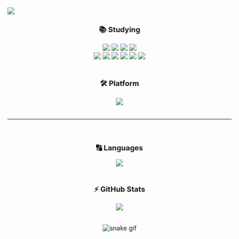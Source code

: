 <img src="https://capsule-render.vercel.app/api?type=waving&color=auto&height=200&section=header&text=Hi,&nbsp;I'm&nbsp;Yunjin!&fontSize=90" />

<div align = "center">

### 📚 Studying
<img src="https://img.shields.io/badge/GitHub-181717?style=for-the-badge&logo=GitHub&logoColor=white"> 
<img src="https://img.shields.io/badge/JavaScript-F7DF1E?style=for-the-badge&logo=JavaScript&logoColor=white"> 
<img src="https://img.shields.io/badge/MySQL-4479A1?style=for-the-badge&logo=MySQL&logoColor=white">
<img src="https://img.shields.io/badge/Node.js-339933?style=for-the-badge&logo=Node.js&logoColor=white">

  <br>
  
<img src="https://img.shields.io/badge/Sequelize-52B0E7?style=for-the-badge&logo=Sequelize&logoColor=white">
<img src="https://img.shields.io/badge/MongoDB-47A248?style=for-the-badge&logo=MongoDB&logoColor=white">
<img src="https://img.shields.io/badge/Express-000000?style=for-the-badge&logo=Express&logoColor=white">
<img src="https://img.shields.io/badge/NGINX-009639?style=for-the-badge&logo=NGINX&logoColor=white">
<img src="https://img.shields.io/badge/Socket.io-010101?style=for-the-badge&logo=Socket.io&logoColor=white">
<img src="https://img.shields.io/badge/WebRTC-F37C20?style=for-the-badge&logo=WebRTC&logoColor=white">
  
  <br>
  <br>
  
### 🛠️ Platform
  
<img src="https://img.shields.io/badge/Visual Studio Code-007ACC?style=for-the-badge&logo=Visual Studio Code&logoColor=white">
  
  <br>
  <br>
  <hr>
  <br>
  
### 🔠 Languages
<div align="center"><img src="https://github-readme-stats.vercel.app/api/top-langs/?username=yunjin5450&layout=compact">	</div>	
  
  <br>
  
### ⚡️ GitHub Stats
<div align="center"><img src="https://github-readme-stats.vercel.app/api?username=Yunjin5450&theme=tokyonight&show_icons=true"> </div>
  
  <br>
  
  ![snake gif](https://github.com/yunjin54540/yunjin5450/blob/output/github-contribution-grid-snake.svg)
